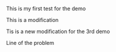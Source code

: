 This is my first test for the demo

This is a modification

Tis is a new modification for the 3rd demo

Line of the problem